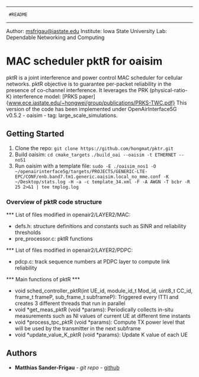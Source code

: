 ********************
     #README
********************  
Author: msfrigau@iastate.edu
Institute: Iowa State University
Lab: Dependable Networking and Computing

# MAC scheduler pktR for oaisim

pktR is a joint interference and power control MAC scheduler for cellular networks.
pktR objective is to guarantee per-packet reliability in the presence of co-channel interference.
It leverages the PRK (physical-ratio-K) interference model: [PRKS paper]{www.ece.iastate.edu/~hongwei/group/publications/PRKS-TWC.pdf}
This version of the code has been implemented under OpenAirInterface5G v0.5.2 - oaisim - tag: large_scale_simulations.

## Getting Started
1. Clone the repo:
```git clone https://github.com/hongmat/pktr.git```
2. Build oaisim:
```cd cmake_targets```
```./build_oai --oaisim -t ETHERNET --noS1```
3. Run oaisim with a template file:
```sudo -E ./oaisim_nos1 -O ~/openairinterface5g/targets/PROJECTS/GENERIC-LTE-EPC/CONF/enb.band7.tm1.generic.oaisim.local_no_mme.conf -K ~/Desktop/stats.log -H -a -c template_34.xml -F -A AWGN -T bcbr -R 25 2>&1 | tee tmplog.log```

### Overview of pktR code structure

*** List of files modified in openair2/LAYER2/MAC:
- defs.h: structure definitions and constants such as SINR and reliability thresholds
- pre_processor.c: pktR functions
 
*** List of files modified in openair2/LAYER2/PDPC:
- pdcp.c: track sequence numbers at PDPC layer to compute link reliability

*** Main functions of pktR ***
+ void sched_controller_pktR(int UE_id, module_id_t Mod_id, uint8_t CC_id, frame_t frameP, sub_frame_t subframeP): Triggered every ITTI and creates 3 different threads that run in parallel
+ void *get_meas_pktR (void *params): Periodically collects in-situ measurements such as NI values of current UE at different time instants
+ void *process_tpc_pktR (void *params): Compute TX power level that will be used by the transmitter in the next subframe
+ void *update_value_K_pktR (void *params): Update K value of each UE


## Authors

* **Matthias Sander-Frigau** - *git repo* - [github](https://github.com/hongmat/pktr.git)




